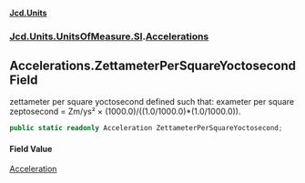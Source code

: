 #### [Jcd.Units](index.md 'index')
### [Jcd.Units.UnitsOfMeasure.SI](Jcd.Units.UnitsOfMeasure.SI.md 'Jcd.Units.UnitsOfMeasure.SI').[Accelerations](Accelerations.md 'Jcd.Units.UnitsOfMeasure.SI.Accelerations')

## Accelerations.ZettameterPerSquareYoctosecond Field

zettameter per square yoctosecond defined such that: exameter per square zeptosecond = Zm/ys² × (1000.0)/((1.0/1000.0)*(1.0/1000.0)).

```csharp
public static readonly Acceleration ZettameterPerSquareYoctosecond;
```

#### Field Value
[Acceleration](Acceleration.md 'Jcd.Units.UnitTypes.Acceleration')